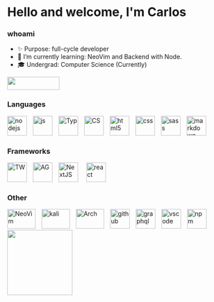 # Hello and welcome, I'm Carlos

### whoami
- ✨ Purpose: full-cycle developer
- 🌱 I’m currently learning: NeoVim and Backend with Node.
- 🎓 Undergrad: Computer Science (Currently)

<div >
  <a href="https://leetcode.com/carloseduardossl/" target="_blank"><img height="30" width="120" src="https://cdn.icon-icons.com/icons2/2530/PNG/512/leetcode_button_icon_151892.png"/></a>
</div>

### Languages

<div style="display: inline_block; margin-top: 15px;">
  <img alt="nodejs" height="45" width="45" style="margin-right: 10px;"  src="https://cdn.jsdelivr.net/gh/devicons/devicon/icons/nodejs/nodejs-original.svg" />
  <img alt="js" height="45" width="45" style="margin-right: 10px;"  src="https://cdn.jsdelivr.net/gh/devicons/devicon/icons/javascript/javascript-original.svg" />
  <img alt="Typ" height="45" width="45" style="margin-right: 10px;"  src="https://upload.wikimedia.org/wikipedia/commons/4/4c/Typescript_logo_2020.svg" />
  <img alt="CS" height="45" width="45" style="margin-right: 10px;"  src="https://cdn.jsdelivr.net/gh/devicons/devicon/icons/csharp/csharp-original.svg" />
  <img alt="html5" height="45" width="45" style="margin-right: 10px;"  src="https://cdn.jsdelivr.net/gh/devicons/devicon/icons/html5/html5-original.svg" />
  <img alt="css" height="45" width="45" style="margin-right: 10px;"  src="https://cdn.jsdelivr.net/gh/devicons/devicon/icons/css3/css3-original.svg" >
  <img alt="sass" height="45" width="45" style="margin-right: 10px;" src="https://cdn.jsdelivr.net/gh/devicons/devicon/icons/sass/sass-original.svg" />
  <img alt="markdown" height="45" width="45" style="margin-right: 10px;"  src="https://cdn.jsdelivr.net/gh/devicons/devicon/icons/markdown/markdown-original.svg" />
</div>

### Frameworks

<div style="display: inline_block; margin-top: 15px;">
  <img alt="TW" height="45" width="45" style="margin-right: 10px;"  src="https://upload.wikimedia.org/wikipedia/commons/d/d5/Tailwind_CSS_Logo.svg"/>
  <img alt="AG" height="45" width="45" style="margin-right: 10px;"  src="https://www.alura.com.br/artigos/assets/novidades-angular-17/imagem1.gif"/>
  <img alt="NextJS" height="45" width="45" style="margin-right: 15px;" src="https://miro.medium.com/v2/resize:fit:640/format:webp/1*okiCUvTUJLtOqJv1dMzwpA.png">
  <img alt="react" height="45" width="45" style="margin-right: 10px;"  src="https://cdn.jsdelivr.net/gh/devicons/devicon/icons/react/react-original-wordmark.svg" />   
</div>

### Other

<div style="display: inline_block; margin-top: 15px;">
  <img alt="NeoVim" height="45" width="65" style="margin-right: 10px;"  src="https://upload.wikimedia.org/wikipedia/commons/3/3a/Neovim-mark.svg" />
  <img alt="kali" height="45" width="65" style="margin-right: 10px;"  src="https://forums.kali.org/images/misc/kali-2.0-logo-TM.png" />
  <img alt="Arch" height="45" width="65" style="margin-right: 10px;"  src="https://upload.wikimedia.org/wikipedia/commons/5/5b/Antu_distributor-logo-archlinux.svg" />
  <img alt="github" height="45" width="45" style="margin-right: 10px;" src="https://user-images.githubusercontent.com/25181517/192108372-f71d70ac-7ae6-4c0d-8395-51d8870c2ef0.png" />
  <img alt="graphql" height="45" width="45" style="margin-right: 10px;"  src="https://cdn.jsdelivr.net/gh/devicons/devicon/icons/graphql/graphql-plain-wordmark.svg" />
  <img alt="vscode" height="45" width="45" style="margin-right: 10px;" src="https://cdn.jsdelivr.net/gh/devicons/devicon/icons/vscode/vscode-original.svg" />
  <img alt="npm" height="45" width="45" style="margin-right: 10px;"  src="https://cdn.jsdelivr.net/gh/devicons/devicon/icons/npm/npm-original-wordmark.svg" />
<br/>

<div>
  <img height="150em" src="https://github-readme-stats.vercel.app/api/top-langs/?username=Solractys&layout=compact&langs_count=8&theme=light"/>
</div>
